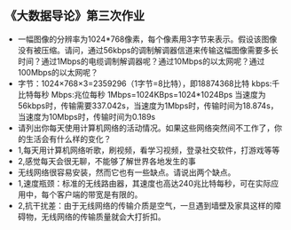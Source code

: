 ## 《大数据导论》第三次作业

- 一幅图像的分辨率为1024*768像素，每个像素用3字节来表示。假设该图像没有被压缩。请问，通过56kbps的调制解调器信道来传输这幅图像需要多长时间？通过1Mbps的电缆调制解调器呢？通过10Mbps的以太网呢？通过100Mbps的以太网呢？
- 字节：1024×768×3=2359296（1字节=8比特），即18874368比特
   kbps:千比特每秒 Mbps:兆位每秒 1Mbps=1024KBps=1024*1024Bps
   当速度为56kbps时，传输需要337.042s，当速度为1Mbps时，传输时间为18.874s，当速度为10Mbps时，传输时间为0.189s
- 请列出你每天使用计算机网络的活动情况。如果这些网络突然间不工作了，你的生活会有什么样的变化？
- 1,每天用计算机网络听歌，刷视频，看学习视频，登录社交软件，打游戏等等
- 2,感觉每天会很无聊，不能够了解世界各地发生的事
- 无线网络很容易安装，然而它也有一些缺点。请说出两个缺点。
- 1,速度瓶颈：标准的无线路由器，其速度也高达240兆比特每秒，可在实际应用中，每个客户端的带宽是有限的。
- 2,抗干扰差：由于无线网络的传输介质是空气，一旦遇到墙壁及家具这样的障碍物，无线网络的传输质量就会大打折扣。